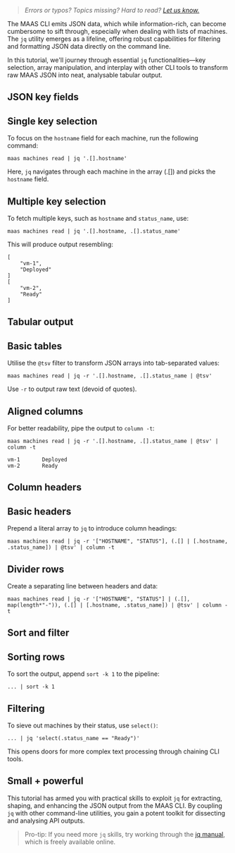 > *Errors or typos? Topics missing? Hard to read? <a href="https://docs.google.com/forms/d/e/1FAIpQLScIt3ffetkaKW3gDv6FDk7CfUTNYP_HGmqQotSTtj2htKkVBw/viewform?usp=pp_url&entry.1739714854=https://maas.io/docs/get-fancy-cli-output" target = "_blank">Let us know.</a>*

The MAAS CLI emits JSON data, which while information-rich, can become cumbersome to sift through, especially when dealing with lists of machines. The `jq` utility emerges as a lifeline, offering robust capabilities for filtering and formatting JSON data directly on the command line.

In this tutorial, we'll journey through essential `jq` functionalities—key selection, array manipulation, and interplay with other CLI tools to transform raw MAAS JSON into neat, analysable tabular output.

## JSON key fields

## Single key selection

To focus on the `hostname` field for each machine, run the following command:

```nohighlight
maas machines read | jq '.[].hostname'
```
Here, `jq` navigates through each machine in the array (.[]) and picks the `hostname` field.

## Multiple key selection

To fetch multiple keys, such as `hostname` and `status_name`, use:

```nohighlight
maas machines read | jq '.[].hostname, .[].status_name'
```
This will produce output resembling:

```nohighlight
[
	"vm-1",
    "Deployed"
]
[
    "vm-2", 
    "Ready"
]
```

## Tabular output

## Basic tables

Utilise the `@tsv` filter to transform JSON arrays into tab-separated values:

```nohighlight
maas machines read | jq -r '.[].hostname, .[].status_name | @tsv'
```
	
Use `-r` to output raw text (devoid of quotes).

## Aligned columns

For better readability, pipe the output to `column -t`:

```nohighlight
maas machines read | jq -r '.[].hostname, .[].status_name | @tsv' | column -t
```

```nohighlight
vm-1       Deployed
vm-2       Ready
```

## Column headers

## Basic headers

Prepend a literal array to `jq` to introduce column headings:

```nohighligh
maas machines read | jq -r '["HOSTNAME", "STATUS"], (.[] | [.hostname, .status_name]) | @tsv' | column -t
```

## Divider rows

Create a separating line between headers and data:

```nohighlight
maas machines read | jq -r '["HOSTNAME", "STATUS"] | (.[], map(length*"-")), (.[] | [.hostname, .status_name]) | @tsv' | column -t
```

## Sort and filter

## Sorting rows

To sort the output, append `sort -k 1` to the pipeline:

```nohighlight
... | sort -k 1 
```

## Filtering

To sieve out machines by their status, use `select()`:

```nohighlight
... | jq 'select(.status_name == "Ready")'
```

This opens doors for more complex text processing through chaining CLI tools.

## Small + powerful

This tutorial has armed you with practical skills to exploit `jq` for extracting, shaping, and enhancing the JSON output from the MAAS CLI. By coupling `jq` with other command-line utilities, you gain a potent toolkit for dissecting and analysing API outputs.

>Pro-tip: If you need more `jq` skills, try working through the [jq manual](https://jqlang.github.io/jq/manual/), which is freely available online.